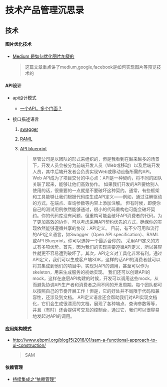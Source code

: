 # 技术产品管理沉思录



## 技术

#### 图片优化技术 

- [Medium 是如何优化图片加载的](http://www.jackpu.com/medium-shi-ru-he-zuo-tu-pian-jia-zai-de/)

	> 这篇文章重点讲了medium,google,facebook是如何实现图片等预览技术的


#### API设计

- api设计模式
	- [一个API，多个门面？](http://www.infoq.com/cn/articles/api-facades)
- 接口描述语言
	
	1. [swagger](http://swagger.io/)
	2. [RAML](http://raml.org/)
	3. [API blueprint](https://apiblueprint.org/)
	
		> 尽管公司是以团队的形式来组织的，但是我看到在越来越多的场景下，开发人员会被分为前端开发人员（Web或移动）以及后端开发人员，其中后端开发者会负责实现Web或移动设备所需的API。Web API成为了项目交付的中心点：API是一种契约，将不同的团队关联了起来，能够让他们高效协作。
	如果我们开发的API要给别人使用的话，很重要的一点就是不要破坏这种契约。通常，有些框架和工具能够让我们根据代码库生成API定义——例如，通过注解驱动的方式，在端点、查询参数等内容上添加注解。
	但有时候，即便你自己的测试用例依然能够通过，很小的代码重构也可能会破坏契约。你的代码库没有问题，但重构可能会破坏API消费者的代码。为了更加高效的协作，可以考虑采用API契约优先的方式，确保你的实现依然能够遵循共享的协议：API定义。
	目前，有不少可用和流行的API定义语言，如Swagger（Open API specification）、RAML或API Blueprint。你可以选择一个最适合你的。
	采用API定义的方式有多项优势。首先，因为我们的实现需要遵循API定义，所以兼容性就更不容易遭到破坏了。其次，API定义对工具化非常有利。通过API定义，我们可以生成客户端SDK，这样的话API的消费者就可以将其集成到他们的项目中，实现对API的调用，甚至可以作为skeleton，用来生成服务的初始实现。
	我们还可以创建API的mock，这样在底层API构建的时候，开发可以调用这些mock，从而避免协调API生产者和消费者之间不同的开发周期。每个团队都可以按照自己的节奏开展工作！但是，它的好处并不局限于代码和兼容性，还涉及到文档。
	API定义语言还会帮助我们对API实现文档化，它们会生成很漂亮的文档，展现了各种端点、查询参数等等，并且（有时）还会提供可交互的控制台，通过它，我们可以很容易地发起对API的调用。

#### 应用架构模式


- <http://www.ebpml.org/blog15/2016/01/sam-a-functional-approach-to-ui-construction/>

	> SAM

#### 依赖管理

- [持续集成之“依赖管理”](http://www.infoq.com/cn/news/2011/05/ci-dependency-management/)





